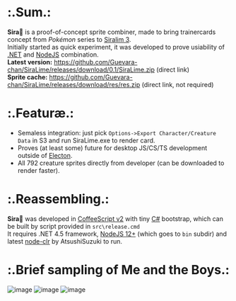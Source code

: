# :.Sum.:
__Sira🍋__ is a proof-of-concept sprite combiner, made to bring trainercards concept from _Pokémon_ series to [Siralim 3](https://store.steampowered.com/app/841770/Siralim_3/).  
Initially started as quick experiment, it was developed to prove usiability of [.NET](https://github.com/dotnet) and [NodeJS](https://nodejs.org/en/) combination.  
__Latest version:__ https://github.com/Guevara-chan/SiraLime/releases/download/0.1/SiraLime.zip (direct link)  
__Sprite cache:__ https://github.com/Guevara-chan/SiraLime/releases/download/res/res.zip (direct link, not required)

# :.Featuræ.:
* Semaless integration: just pick `Options->Export Character/Creature Data` in S3 and run SiraLime.exe to render card.
* Proves (at least some) future for desktop JS/CS/TS development outside of [Electon](https://electronjs.org/).
* All 792 creature sprites directly from developer (can be downloaded to render faster).

# :.Reassembling.:
__Sira🍋__ was developed in [CoffeeScript v2](https://coffeescript.org/) with tiny [C#](https://github.com/dotnet/csharplang) bootstrap, which can be built by script provided in `src\release.cmd`  
It requires .NET 4.5 framework, [NodeJS 12+](https://nodejs.org/en/download/current/) (which goes to `bin` subdir) and latest [node-clr](https://github.com/AtsushiSuzuki/node-clr) by AtsushiSuzuki to run.

# :.Brief sampling of Me and the Boys.:
![image](https://user-images.githubusercontent.com/8768470/60662149-43079780-9e64-11e9-9cae-ef733748b40a.png)
![image](https://user-images.githubusercontent.com/8768470/60662208-6cc0be80-9e64-11e9-84f2-5fb285f9eb28.png)
![image](https://user-images.githubusercontent.com/8768470/60662331-bc9f8580-9e64-11e9-9e3e-b2bff211b003.png)
